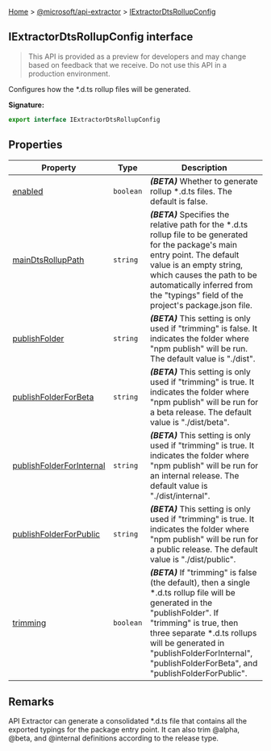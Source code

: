 [Home](./index) &gt; [@microsoft/api-extractor](./api-extractor.md) &gt; [IExtractorDtsRollupConfig](./api-extractor.iextractordtsrollupconfig.md)

## IExtractorDtsRollupConfig interface

> This API is provided as a preview for developers and may change based on feedback that we receive. Do not use this API in a production environment.
> 

Configures how the \*.d.ts rollup files will be generated.

<b>Signature:</b>

```typescript
export interface IExtractorDtsRollupConfig 
```

## Properties

|  Property | Type | Description |
|  --- | --- | --- |
|  [enabled](./api-extractor.iextractordtsrollupconfig.enabled.md) | `boolean` | <b><i>(BETA)</i></b> Whether to generate rollup \*.d.ts files. The default is false. |
|  [mainDtsRollupPath](./api-extractor.iextractordtsrollupconfig.maindtsrolluppath.md) | `string` | <b><i>(BETA)</i></b> Specifies the relative path for the \*.d.ts rollup file to be generated for the package's main entry point. The default value is an empty string, which causes the path to be automatically inferred from the "typings" field of the project's package.json file. |
|  [publishFolder](./api-extractor.iextractordtsrollupconfig.publishfolder.md) | `string` | <b><i>(BETA)</i></b> This setting is only used if "trimming" is false. It indicates the folder where "npm publish" will be run. The default value is "./dist". |
|  [publishFolderForBeta](./api-extractor.iextractordtsrollupconfig.publishfolderforbeta.md) | `string` | <b><i>(BETA)</i></b> This setting is only used if "trimming" is true. It indicates the folder where "npm publish" will be run for a beta release. The default value is "./dist/beta". |
|  [publishFolderForInternal](./api-extractor.iextractordtsrollupconfig.publishfolderforinternal.md) | `string` | <b><i>(BETA)</i></b> This setting is only used if "trimming" is true. It indicates the folder where "npm publish" will be run for an internal release. The default value is "./dist/internal". |
|  [publishFolderForPublic](./api-extractor.iextractordtsrollupconfig.publishfolderforpublic.md) | `string` | <b><i>(BETA)</i></b> This setting is only used if "trimming" is true. It indicates the folder where "npm publish" will be run for a public release. The default value is "./dist/public". |
|  [trimming](./api-extractor.iextractordtsrollupconfig.trimming.md) | `boolean` | <b><i>(BETA)</i></b> If "trimming" is false (the default), then a single \*.d.ts rollup file will be generated in the "publishFolder". If "trimming" is true, then three separate \*.d.ts rollups will be generated in "publishFolderForInternal", "publishFolderForBeta", and "publishFolderForPublic". |

## Remarks

API Extractor can generate a consolidated \*.d.ts file that contains all the exported typings for the package entry point. It can also trim @<!-- -->alpha, @<!-- -->beta, and @<!-- -->internal definitions according to the release type.

